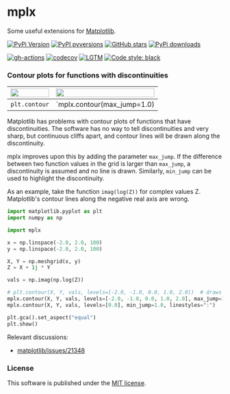 # mplx

Some useful extensions for [Matplotlib](https://matplotlib.org/).

[![PyPi Version](https://img.shields.io/pypi/v/mplx.svg?style=flat-square)](https://pypi.org/project/mplx/)
[![PyPI pyversions](https://img.shields.io/pypi/pyversions/mplx.svg?style=flat-square)](https://pypi.org/project/mplx/)
[![GitHub stars](https://img.shields.io/github/stars/nschloe/mplx.svg?style=flat-square&logo=github&label=Stars&logoColor=white)](https://github.com/nschloe/mplx)
[![PyPi downloads](https://img.shields.io/pypi/dm/mplx.svg?style=flat-square)](https://pypistats.org/packages/mplx)

[![gh-actions](https://img.shields.io/github/workflow/status/nschloe/mplx/ci?style=flat-square)](https://github.com/nschloe/mplx/actions?query=workflow%3Aci)
[![codecov](https://img.shields.io/codecov/c/github/nschloe/mplx.svg?style=flat-square)](https://codecov.io/gh/nschloe/mplx)
[![LGTM](https://img.shields.io/lgtm/grade/python/github/nschloe/mplx.svg?style=flat-square)](https://lgtm.com/projects/g/nschloe/mplx)
[![Code style: black](https://img.shields.io/badge/code%20style-black-000000.svg?style=flat-square)](https://github.com/psf/black)

### Contour plots for functions with discontinuities

| <img src="https://nschloe.github.io/mplx/contour-mpl.svg" width="100%"> | <img src="https://nschloe.github.io/mplx/contour-mplx.svg" width="100%"> |
| :---------------------------------------------------------------------: | :----------------------------------------------------------------------: |
|                              `plt.contour`                              |                       `mplx.contour(max_jump=1.0)                        |

Matplotlib has problems with contour plots of functions that have discontinuities. The
software has no way to tell discontinuities and very sharp, but continuous cliffs apart,
and contour lines will be drawn along the discontinuity.

mplx improves upon this by adding the parameter `max_jump`. If the difference between
two function values in the grid is larger than `max_jump`, a discontinuity is assumed
and no line is drawn. Similarly, `min_jump` can be used to highlight the discontinuity.

As an example, take the function `imag(log(Z))` for complex values Z. Matplotlib's
contour lines along the negative real axis are wrong.

```python
import matplotlib.pyplot as plt
import numpy as np

import mplx

x = np.linspace(-2.0, 2.0, 100)
y = np.linspace(-2.0, 2.0, 100)

X, Y = np.meshgrid(x, y)
Z = X + 1j * Y

vals = np.imag(np.log(Z))

# plt.contour(X, Y, vals, levels=[-2.0, -1.0, 0.0, 1.0, 2.0])  # draws wrong lines
mplx.contour(X, Y, vals, levels=[-2.0, -1.0, 0.0, 1.0, 2.0], max_jump=1.0)
mplx.contour(X, Y, vals, levels=[0.0], min_jump=1.0, linestyles=":")

plt.gca().set_aspect("equal")
plt.show()
```

Relevant discussions:

- [matplotlib/issues/21348](https://github.com/matplotlib/matplotlib/issues/21348)

### License

This software is published under the [MIT license](LICENSE).
